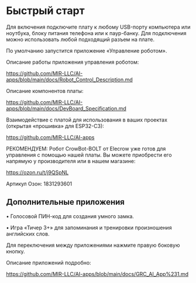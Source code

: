 # Быстрый старт

Для включения подключите плату к любому USB-порту компьютера или ноутбука, блоку питания телефона или к паур-банку. Для подключения можно использовать любой подходящий разъем на плате.

По умолчанию запустится приложение «Управление роботом».

Описание работы приложения управления роботом:

https://github.com/MIR-LLC/AI-apps/blob/main/docs/Robot_Control_Description.md  


Описание компонентов платы:

https://github.com/MIR-LLC/AI-apps/blob/main/docs/DevBoard_Specification.md  

Взаимодействие с платой для использования в ваших проектах (открытая «прошивка» для ESP32-С3): 

https://github.com/MIR-LLC/AI-apps 


РЕКОМЕНДУЕМ: Робот CrowBot-BOLT от Elecrow уже готов для управления с помощью нашей платы. Вы можете приобрести его напрямую у производителя или в нашем магазине: 

https://ozon.ru/t/j9QSpNL

Артикул Озон: 1831293601 


## Дополнительные приложения

•	Голосовой ПИН-код для создания умного замка.

•	Игра «Тичер 3+» для запоминания и тренировки произношения английских слов.

Для переключения между приложениями нажмите правую боковую кнопку.

Описание приложений подробно:

https://github.com/MIR-LLC/AI-apps/blob/main/docs/GRC_AI_App%231.md
